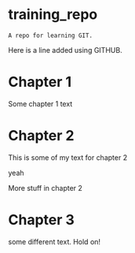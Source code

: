 # training_repo

    A repo for learning GIT.
Here is a line added using GITHUB.

# Chapter 1
Some chapter 1 text

# Chapter 2
This is some of my text for chapter 2

yeah

More stuff in chapter 2
# Chapter 3

some different text. Hold on!
